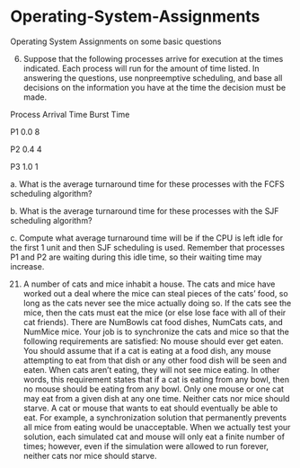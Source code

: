# Operating-System-Assignments
Operating System Assignments on some basic questions

6. Suppose that the following processes arrive for execution at the times indicated. Each
process will run for the amount of time listed. In answering the questions, use
nonpreemptive scheduling, and base all decisions on the information you have at the time
the decision must be made.

Process Arrival Time Burst Time

P1      0.0            8

P2      0.4            4

P3      1.0            1

a. What is the average turnaround time for these processes with the FCFS scheduling
algorithm?

b. What is the average turnaround time for these processes with the SJF scheduling
algorithm?

c. Compute what average turnaround time will be if the CPU is left idle for the first 1 unit
and then SJF scheduling is used. Remember that processes P1 and P2 are waiting during
this idle time, so their waiting time may increase.


21. A number of cats and mice inhabit a house. The cats and mice have worked out a deal
where the mice can steal pieces of the cats’ food, so long as the cats never see the mice
actually doing so. If the cats see the mice, then the cats must eat the mice (or else lose
face with all of their cat friends). There are NumBowls cat food dishes, NumCats cats, 
and NumMice mice. Your job is to synchronize the cats and mice so that the following
requirements are satisfied:
No mouse should ever get eaten. You should assume that if a cat is eating at a food dish, any
mouse attempting to eat from that dish or any other food dish will be seen and eaten. When
cats aren’t eating, they will not see mice eating. In other words, this requirement states that if
a cat is eating from any bowl, then no mouse should be eating from any bowl. Only one
mouse or one cat may eat from a given dish at any one time. Neither cats nor mice should
starve. A cat or mouse that wants to eat should eventually be able to eat. For example, a
synchronization solution that permanently prevents all mice from eating would be
unacceptable. When we actually test your solution, each simulated cat and mouse will only
eat a finite number of times; however, even if the simulation were allowed to run forever,
neither cats nor mice should starve.
